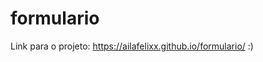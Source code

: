 # formulario
 
Link para o projeto: <a href="https://ailafelixx.github.io/formulario/">https://ailafelixx.github.io/formulario/</a> :)